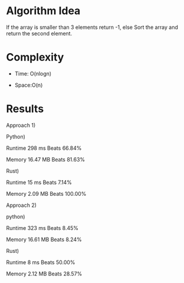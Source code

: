 # Algorithm Idea

If the array is smaller than 3 elements return -1, else
Sort the array and return the second element.

# Complexity

- Time: O(nlogn)

- Space:O(n)

# Results

Approach 1)

Python)

Runtime
298
ms
Beats
66.84%

Memory
16.47
MB
Beats
81.63%

Rust)

Runtime
15
ms
Beats
7.14%

Memory
2.09
MB
Beats
100.00%

Approach 2)

python)

Runtime
323
ms
Beats
8.45%

Memory
16.61
MB
Beats
8.24%


Rust)

Runtime
8
ms
Beats
50.00%

Memory
2.12
MB
Beats
28.57%